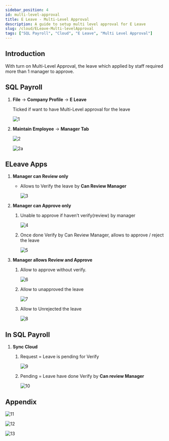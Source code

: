 ```yaml
---
sidebar_position: 4
id: multi-level-approval
title: E Leave - Multi-Level Approval
description: A guide to setup multi level approval for E Leave
slug: /cloud/ELeave-Multi-levelApproval
tags: ["SQL Payroll", "Cloud", "E Leave", "Multi Level Approval"]
---
```


## Introduction

With turn on Multi-Level Approval, the leave which applied by staff required more than 1 manager to approve.

## SQL Payroll

1. **File** -> **Company Profile** -> **E Leave**

   Ticked if want to have Multi-Level approval for the leave

   ![1](/img/cloud/multi-level/1.png)

2. **Maintain Employee** -> **Manager Tab**

   ![2](/img/cloud/multi-level/2.png)

   ![2a](/img/cloud/multi-level/2a.png)

## ELeave Apps

1. **Manager can Review only**

   - Allows to Verify the leave by **Can Review Manager**

      ![3](/img/cloud/multi-level/3.png)

2. **Manager can Approve only**

   1. Unable to approve if haven’t verify(review) by manager

      ![4](/img/cloud/multi-level/4.png)

   2. Once done Verify by Can Review Manager, allows to approve / reject the leave

      ![5](/img/cloud/multi-level/5.png)

3. **Manager allows Review and Approve**

   1. Allow to approve without verify.

      ![6](/img/cloud/multi-level/6.png)

   2. Allow to unapproved the leave

      ![7](/img/cloud/multi-level/7.png)

   3. Allow to Unrejected the leave

      ![8](/img/cloud/multi-level/8.png)

## In SQL Payroll

1. **Sync Cloud**

   1. Request = Leave is pending for Verify

      ![9](/img/cloud/multi-level/9.png)

   2. Pending = Leave have done Verify by **Can review Manager**

      ![10](/img/cloud/multi-level/10.png)

## Appendix

   ![11](/img/cloud/multi-level/11.png)

   ![12](/img/cloud/multi-level/12.png)

   ![13](/img/cloud/multi-level/13.png)
